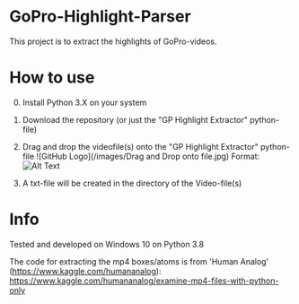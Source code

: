 # GoPro-Highlight-Parser
This project is to extract the highlights of GoPro-videos.


# How to use
0. Install Python 3.X on your system
1. Download the repository (or just the "GP Highlight Extractor" python-file)
2. Drag and drop the videofile(s) onto the "GP Highlight Extractor" python-file
![GitHub Logo](/images/Drag and Drop onto file.jpg)
Format: ![Alt Text](url)

3. A txt-file will be created in the directory of the Video-file(s)

# Info
Tested and developed on Windows 10 on Python 3.8

The code for extracting the mp4 boxes/atoms is from 'Human Analog' (https://www.kaggle.com/humananalog):
https://www.kaggle.com/humananalog/examine-mp4-files-with-python-only
